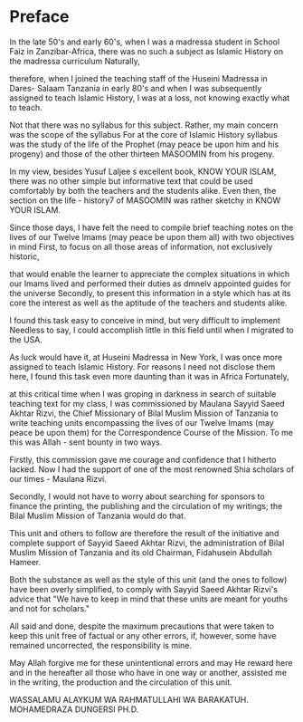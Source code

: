 Preface
=======

In the late 50's and early 60's, when I was a madressa student in
School Faiz in Zanzibar-Africa, there was no such a subject as Islamic
History on the madressa curriculum Naturally,

therefore, when I joined the teaching staff of the Huseini Madressa in
Dares- Salaam Tanzania in early 80's and when I was subsequently
assigned to teach Islamic History, I was at a loss, not knowing exactly
what to teach.

Not that there was no syllabus for this subject. Rather, my main
concern was the scope of the syllabus For at the core of Islamic History
syllabus was the study of the life of the Prophet (may peace be upon him
and his progeny) and those of the other thirteen MASOOMIN from his
progeny.

In my view, besides Yusuf Laljee s excellent book, KNOW YOUR ISLAM,
there was no other simple but informative text that could be used
comfortably by both the teachers and the students alike. Even then, the
section on the life - history7 of MASOOMIN was rather sketchy in KNOW
YOUR ISLAM.

Since those days, I have felt the need to compile brief teaching notes
on the lives of our Twelve Imams (may peace be upon them all) with two
objectives in mind First, to focus on all those areas of information,
not exclusively historic,

that would enable the learner to appreciate the complex situations in
which our Imams lived and performed their duties as dmnelv appointed
guides for the universe Secondly, to present this information in a style
which has at its core the interest as well as the aptitude of the
teachers and students alike.

I found this task easy to conceive in mind, but very difficult to
implement Needless to say, I could accomplish little in this field until
when I migrated to the USA.

As luck would have it, at Huseini Madressa in New York, I was once more
assigned to teach Islamic History. For reasons I need not disclose them
here, I found this task even more daunting than it was in Africa
Fortunately,

at this critical time when I was groping in darkness in search of
suitable teaching text for my class, I was commissioned by Maulana
Sayyid Saeed Akhtar Rizvi, the Chief Missionary of Bilal Muslim Mission
of Tanzania to write teaching units encompassing the lives of our Twelve
Imams (may peace be upon them) for the Correspondence Course of the
Mission. To me this was Allah - sent bounty in two ways.

Firstly, this commission gave me courage and confidence that I hitherto
lacked. Now I had the support of one of the most renowned Shia scholars
of our times - Maulana Rizvi.

Secondly, I would not have to worry about searching for sponsors to
finance the printing, the publishing and the circulation of my writings;
the Bilal Muslim Mission of Tanzania would do that.

This unit and others to follow are therefore the result of the
initiative and complete support of Sayyid Saeed Akhtar Rizvi, the
administration of Bilal Muslim Mission of Tanzania and its old Chairman,
Fidahusein Abdullah Hameer.

Both the substance as well as the style of this unit (and the ones to
follow) have been overly simplified, to comply with Sayyid Saeed Akhtar
Rizvi's advice that "We have to keep in mind that these units are meant
for youths and not for scholars."

All said and done, despite the maximum precautions that were taken to
keep this unit free of factual or any other errors, if, however, some
have remained uncorrected, the responsibility is mine.

May Allah forgive me for these unintentional errors and may He reward
here and in the hereafter all those who have in one way or another,
assisted me in the writing, the production and the circulation of this
unit.


WASSALAMU ALAYKUM WA RAHMATULLAHI WA
BARAKATUH.
MOHAMEDRAZA DUNGERSI PH.D.


